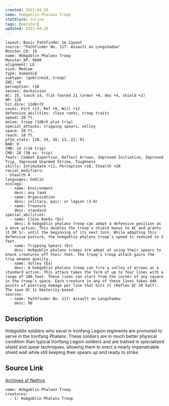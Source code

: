 ```yaml
---
created: 2023-04-28
name: Hobgoblin Phalanx Troop
statblock: inline
tags: [monster]
updated: 2023-04-28
---
```

```statblock
layout: Basic Pathfinder 1e Layout
source: "Pathfinder No. 117: Assault on Longshadow"
Monster_CR: 10
name: Hobgoblin Phalanx Troop
Monster_XP: 9600
alignment: LE
size: Medium
type: humanoid
subtype: (goblinoid, troop)
INI: +8
perception: +18
senses: darkvision
AC: 25, touch 14, flat-footed 21 (armor +9, dex +4, shield +2)
HP: 126
hit_dice: 12d8+72
saves: Fort +13, Ref +8, Will +12
defensive_abilities: close ranks, troop traits
speed: 20 ft.
melee: troop (3d6+5 plus trip)
special_attacks: tripping spears, volley
space: 20 ft.
reach: 10 ft.
pf1e_stats: [20, 19, 20, 13, 22, 9]
BAB: 9
CMB: 14 (+16 trip)
CMD: 28 (30 vs. trip)
feats: Combat Expertise, Deflect Arrows, Improved Initiative, Improved Trip, Improved Unarmed Strike, Toughness
skills: Intimidate +11, Perception +18, Stealth +20
racial_modifiers:
- Stealth 4
languages: Goblin
ecology:
  - name: Environment
    desc: any land
  - name: Organisation
    desc: solitary, pair, or legion (3-8)
  - name: Treasure
    desc: standard
special_abilities:
  - name: Close Ranks (Ex)
    desc: A hobgoblin phalanx troop can adopt a defensive position as a move action. This doubles the troop’s shield bonus to AC and grants it DR 5/- until the beginning of its next turn. While adopting this defensive posture, the hobgoblin phalanx troop’s speed is reduced to 5 feet.
  - name: Tripping Spears (Ex)
    desc: Hobgoblin phalanx troops are adept at using their spears to knock creatures off their feet. The troop’s troop attack gains the trip weapon quality.
  - name: Volley (Ex)
    desc: A hobgoblin phalanx troop can fire a volley of arrows as a standard action. This attack takes the form of up to four lines with a range of 100 feet. These lines can start from the corner of any square in the troop’s space. Each creature in any of these lines takes 4d6 points of piercing damage per line that hits it (Reflex DC 20 half). The save DC is Dexterity-based.
sources:
  - name: Pathfinder No. 117: Assault on Longshadow
    desc: 90
```
## Description
Hobgoblin soldiers who excel in Ironfang Legion regiments are promoted to serve in the Ironfang Phalanx. These soldiers are in much better physical condition than typical Ironfang Legion soldiers and are trained in specialized shield and spear techniques, allowing them to erect a nearly impenetrable shield wall while still keeping their spears up and ready to strike.
## Source Link
[Archives of Nethys](https://aonprd.com/MonsterDisplay.aspx?ItemName=Hobgoblin%20Phalanx%20Troop)
```encounter-table
name: Hobgoblin Phalanx Troop
creatures:
  - 1: Hobgoblin Phalanx Troop
```
